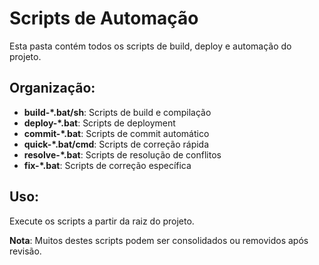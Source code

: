 # Scripts de Automação

Esta pasta contém todos os scripts de build, deploy e automação do projeto.

## Organização:
- **build-*.bat/sh**: Scripts de build e compilação
- **deploy-*.bat**: Scripts de deployment
- **commit-*.bat**: Scripts de commit automático
- **quick-*.bat/cmd**: Scripts de correção rápida
- **resolve-*.bat**: Scripts de resolução de conflitos
- **fix-*.bat**: Scripts de correção específica

## Uso:
Execute os scripts a partir da raiz do projeto.

**Nota**: Muitos destes scripts podem ser consolidados ou removidos após revisão.